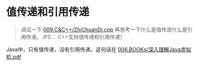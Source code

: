 # 值传递和引用传递
> 调试一下 [009.C&C++/ZhiChuanDi.cpp](../009.C&C++/ZhiChuanDi.cpp) 再思考一下什么是值传递什么是引用传递。（PS： C++支持值传递和引用传递）

Java中，只有值传递，没有引用传递。这句话在 [006.BOOKs/深入理解Java虚拟机.pdf](../006.BOOKs/深入理解Java虚拟机.pdf)
